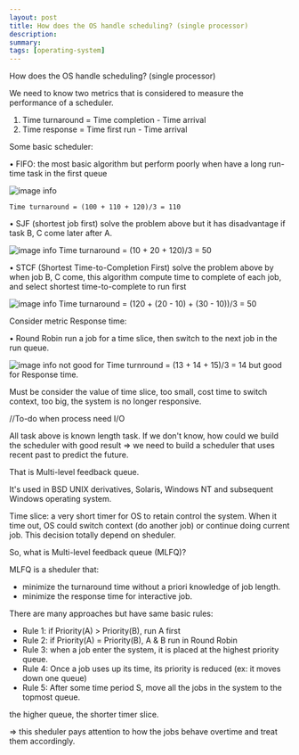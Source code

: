 ```yaml
---
layout: post
title: How does the OS handle scheduling? (single processor)
description: 
summary: 
tags: [operating-system]
---
```


How does the OS handle scheduling? (single processor)

We need to know two metrics that is considered to measure the performance of a scheduler.
1. Time turnaround = Time completion - Time arrival 
2. Time response = Time first run - Time arrival

Some basic scheduler:

• FIFO: the most basic algorithm but perform poorly when have a long run-time task in the first queue

![image info](https://raw.githubusercontent.com/BuiTanDai/buitandai.github.io/main/_image/OS/Scheduler/FIFO-isnot-great.PNG)
	
	Time turnaround = (100 + 110 + 120)/3 = 110

• SJF (shortest job first) solve the problem above but it has disadvantage if task B, C come later after A.

![image info](https://raw.githubusercontent.com/BuiTanDai/buitandai.github.io/main/_image/OS/Scheduler/Shortest-Job-First-example.PNG)
	Time turnaround  = (10 + 20 + 120)/3 = 50

• STCF (Shortest Time-to-Completion First) solve the problem above by when job B, C come, this algorithm compute time to complete of each job, and select shortest time-to-complete to run first

![image info](https://raw.githubusercontent.com/BuiTanDai/buitandai.github.io/main/_image/OS/Scheduler/Shortest-Time-to-Complete-First-example.PNG)
    Time turnaround  = (120 + (20 - 10) + (30 - 10))/3 = 50

Consider metric Response time:

• Round Robin run a job for a time slice, then switch to the next job in the run queue.

![image info](https://raw.githubusercontent.com/BuiTanDai/buitandai.github.io/main/_image/OS/Scheduler/Round-Robin.PNG)
not good for Time turnround = (13 + 14 + 15)/3 = 14
but good for Response time.

Must be consider the value of time slice, too small, cost time to switch context, too big, the system is no longer responsive.
 
//To-do when process need I/O

All task above is known length task. If we don't know, how could we build the scheduler with good result
=> we need to build a scheduler that uses recent past to predict the future.


That is Multi-level feedback queue.

It's used in BSD UNIX derivatives, Solaris, Windows NT and subsequent Windows operating system.

Time slice: a very short timer for OS to retain control the system. When it time out, OS could switch context (do another job) or continue doing current job. 
This decision totally depend on sheduler.

So, what is Multi-level feedback queue (MLFQ)?

MLFQ is a sheduler that:
- minimize the turnaround time without a priori knowledge of job length.
- minimize the response time for interactive job.

There are many approaches but have same basic rules:
- Rule 1: if Priority(A) > Priority(B), run A first
- Rule 2: if Priority(A) = Priority(B), A & B run in Round Robin
- Rule 3: when a job enter the system, it is placed at the highest priority queue.
- Rule 4: Once a job uses up its time, its priority is reduced (ex: it moves down one queue)
- Rule 5: After some time period S, move all the jobs in the system to the topmost queue.

the higher queue, the shorter timer slice.

=> this sheduler pays attention to how the jobs behave overtime and treat them accordingly.


